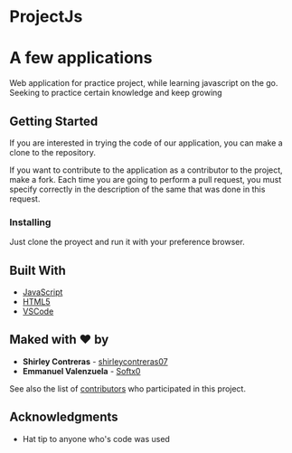# ProjectJs
# A few applications

Web application for practice project, while learning javascript on the go. Seeking to practice certain knowledge and keep growing

## Getting Started

If you are interested in trying the code of our application, you can make a clone to the repository.

If you want to contribute to the application as a contributor to the project, make a fork. Each time you are going to perform a pull request, you must specify correctly in the description of the same that was done in this request.

### Installing

Just clone the proyect and run it with your preference browser.

## Built With

* [JavaScript](https://www.javascript.com/)
* [HTML5](https://developer.mozilla.org/es/docs/Web/HTML)
* [VSCode](https://code.visualstudio.com/)

## Maked with ♥ by

* **Shirley Contreras** - [shirleycontreras07](https://github.com/shirleycontreras07)
* **Emmanuel Valenzuela** - [Softx0](https://github.com/Softx0)

See also the list of [contributors](https://github.com/Softx0/ProjectJs/contributors) who participated in this project.

## Acknowledgments

* Hat tip to anyone who's code was used
